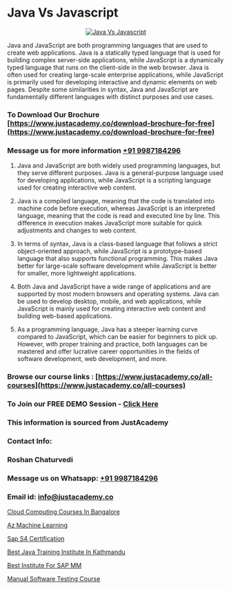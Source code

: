 # Java Vs Javascript

<p align="center">
  <a href="https://justacademy.co/course-detail/core-java-training">
    <img src="https://justacademy.co/storage2/course_image/1677245426_course_image.webp" alt="Java Vs Javascript">
  </a>
</p>


Java and JavaScript are both programming languages that are used to create web applications. Java is a statically typed language that is used for building complex server-side applications, while JavaScript is a dynamically typed language that runs on the client-side in the web browser. Java is often used for creating large-scale enterprise applications, while JavaScript is primarily used for developing interactive and dynamic elements on web pages. Despite some similarities in syntax, Java and JavaScript are fundamentally different languages with distinct purposes and use cases.
### To Download Our Brochure [https://www.justacademy.co/download-brochure-for-free](https://www.justacademy.co/download-brochure-for-free)
### Message us for more information [+91 9987184296](https://api.whatsapp.com/send?phone=919987184296)
1) Java and JavaScript are both widely used programming languages, but they serve different purposes. Java is a general-purpose language used for developing applications, while JavaScript is a scripting language used for creating interactive web content.

2) Java is a compiled language, meaning that the code is translated into machine code before execution, whereas JavaScript is an interpreted language, meaning that the code is read and executed line by line. This difference in execution makes JavaScript more suitable for quick adjustments and changes to web content.

3) In terms of syntax, Java is a class-based language that follows a strict object-oriented approach, while JavaScript is a prototype-based language that also supports functional programming. This makes Java better for large-scale software development while JavaScript is better for smaller, more lightweight applications.

4) Both Java and JavaScript have a wide range of applications and are supported by most modern browsers and operating systems. Java can be used to develop desktop, mobile, and web applications, while JavaScript is mainly used for creating interactive web content and building web-based applications.

5) As a programming language, Java has a steeper learning curve compared to JavaScript, which can be easier for beginners to pick up. However, with proper training and practice, both languages can be mastered and offer lucrative career opportunities in the fields of software development, web development, and more.

### Browse our course links : [https://www.justacademy.co/all-courses](https://www.justacademy.co/all-courses) 
### To Join our FREE DEMO Session - [Click Here](https://www.justacademy.co/register-for-course-demo)


### This information is sourced from JustAcademy
### Contact Info:
### Roshan Chaturvedi
### Message us on Whatsapp: [+91 9987184296](https://api.whatsapp.com/send?phone=919987184296)
### Email id: [info@justacademy.co](mailto:info@justacademy.co)
                
[Cloud Computing Courses In Bangalore](https://www.linkedin.com/pulse/cloud-computing-courses-bangalore-justacademy-jaipur-xetjc?trackingId=h9wHGQX%2FQEM5PllXPqM8gQ%3D%3D&lipi=urn%3Ali%3Apage%3Ad_flagship3_company_admin%3B%2Bj%2BWkU3wSKSQ1R70zcYAcw%3D%3D)

[Az Machine Learning](https://www.linkedin.com/pulse/az-machine-learning-justacademyderby-pkdte?trackingId=3Ly3K5J%2B%2FGk95l498qqwgw%3D%3D&lipi=urn%3Ali%3Apage%3Ad_flagship3_company_admin%3BPi8IvO9YQ5y8xQZ23yq6yg%3D%3D)

[Sap S4 Certification](https://medium.com/@kamblerajas684/sap-s4-certification-a3e3d8baac7f)

[Best Java Training Institute In Kathmandu](https://medium.com/@akanshapatil/best-java-training-institute-in-kathmandu-dd2fd2fcfc05)

[Best Institute For SAP MM](https://justacademyin.github.io/Articles/Best-Institute-For-SAP-MM)

[Manual Software Testing Course](https://justacademyin.github.io/justacademy/manual-software-testing-course)

